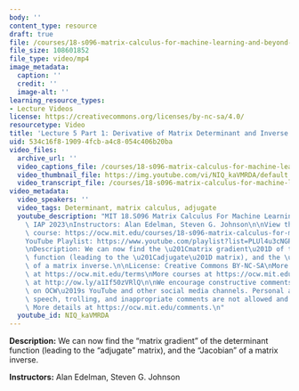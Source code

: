 ```yaml
---
body: ''
content_type: resource
draft: true
file: /courses/18-s096-matrix-calculus-for-machine-learning-and-beyond-january-iap-2023/courses/matrix-calculus-for-machine-learning-and-beyond-iap-2023/ocw_18s096_lecture05-part1_2023jan27_360p_16_9.mp4
file_size: 108601852
file_type: video/mp4
image_metadata:
  caption: ''
  credit: ''
  image-alt: ''
learning_resource_types:
- Lecture Videos
license: https://creativecommons.org/licenses/by-nc-sa/4.0/
resourcetype: Video
title: 'Lecture 5 Part 1: Derivative of Matrix Determinant and Inverse (old)'
uid: 534c16f8-1909-4fcb-a4c8-054c406b20ba
video_files:
  archive_url: ''
  video_captions_file: /courses/18-s096-matrix-calculus-for-machine-learning-and-beyond-january-iap-2023/1la0nVHwuCwrUO5Ov3gjJOWIAmzMtbR4B_transcript.webvtt
  video_thumbnail_file: https://img.youtube.com/vi/NIQ_kaVMRDA/default.jpg
  video_transcript_file: /courses/18-s096-matrix-calculus-for-machine-learning-and-beyond-january-iap-2023/1la0nVHwuCwrUO5Ov3gjJOWIAmzMtbR4B_transcript.pdf
video_metadata:
  video_speakers: ''
  video_tags: Determinant, matrix calculus, adjugate
  youtube_description: "MIT 18.S096 Matrix Calculus For Machine Learning And Beyond,\
    \ IAP 2023\nInstructors: Alan Edelman, Steven G. Johnson\n\nView the complete\
    \ course: https://ocw.mit.edu/courses/18-s096-matrix-calculus-for-machine-learning-and-beyond-january-iap-2023/\n\
    YouTube Playlist: https://www.youtube.com/playlist?list=PLUl4u3cNGP62EaLLH92E_VCN4izBKK6OE\n\
    \nDescription: We can now find the \u201Cmatrix gradient\u201D of the determinant\
    \ function (leading to the \u201Cadjugate\u201D matrix), and the \u201CJacobian\u201D\
    \ of a matrix inverse.\n\nLicense: Creative Commons BY-NC-SA\nMore information\
    \ at https://ocw.mit.edu/terms\nMore courses at https://ocw.mit.edu\nSupport OCW\
    \ at http://ow.ly/a1If50zVRlQ\n\nWe encourage constructive comments and discussion\
    \ on OCW\u2019s YouTube and other social media channels. Personal attacks, hate\
    \ speech, trolling, and inappropriate comments are not allowed and may be removed.\
    \ More details at https://ocw.mit.edu/comments.\n"
  youtube_id: NIQ_kaVMRDA
---
```

**Description:** We can now find the “matrix gradient” of the determinant function (leading to the “adjugate” matrix), and the “Jacobian” of a matrix inverse.

**Instructors:** Alan Edelman, Steven G. Johnson